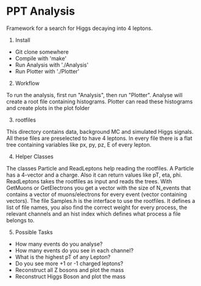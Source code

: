 # PPT Analysis
Framework for a search for Higgs decaying into 4 leptons.

1) Install

- Git clone somewhere
- Compile with 'make'
- Run Analysis with './Analysis'
- Run Plotter with './Plotter'

2) Workflow

To run the analysis, first run "Analysis", then run "Plotter".
Analyse will create a root file containing histograms.
Plotter can read these histograms and create plots in the plot folder


3) rootfiles

This directory contains data, background MC and simulated Higgs signals.
All these files are preselected to have 4 leptons.
In every file there is a flat tree containing variables like px, py, pz, E of every lepton.


4) Helper Classes

The classes Particle and ReadLeptons help reading the rootfiles.
A Particle has a 4-vector and a charge. Also it can return values like pT, eta, phi.
ReadLeptons takes the rootfiles as input and reads the trees.
With GetMuons or GetElectrons you get a vector with the size of N_events that contains a vector of muons/electrons for every event (vector containing vectors).
The file Samples.h is the interface to use the rootfiles.
It defines a list of file names, you also find the correct weight for every process, the relevant channels and an hist index which defines what process a file belongs to.

5) Possible Tasks

- How many events do you analyse?
- How many events do you see in each channel?
- What is the highest pT of any Lepton?
- Do you see more +1 or -1 charged leptons?
- Reconstruct all Z bosons and plot the mass
- Reconstruct Higgs Boson and plot the mass
